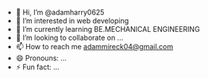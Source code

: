 - 👋 Hi, I’m @adamharry0625
- 👀 I’m interested in web developing 
- 🌱 I’m currently learning BE.MECHANICAL ENGINEERING
- 💞️ I’m looking to collaborate on ...
- 📫 How to reach me adammireck04@gmail.com
- 😄 Pronouns: ...
- ⚡ Fun fact: ...

<!---
adamharry0625/adamharry0625 is a ✨ special ✨ repository because its `README.md` (this file) appears on your GitHub profile.
You can click the Preview link to take a look at your changes.
--->
